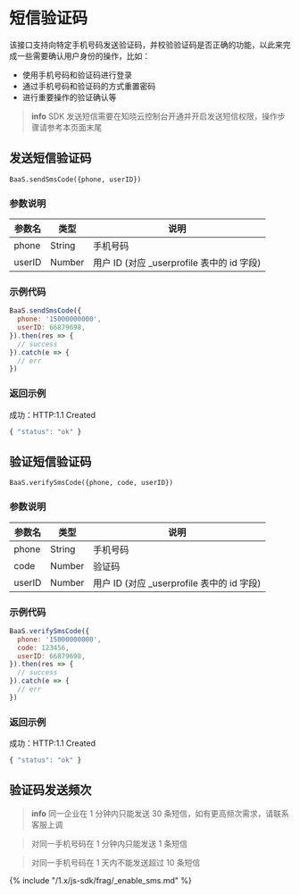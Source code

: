 # 短信验证码

该接口支持向特定手机号码发送验证码，并校验验证码是否正确的功能，以此来完成一些需要确认用户身份的操作，比如：

* 使用手机号码和验证码进行登录
* 通过手机号码和验证码的方式重置密码
* 进行重要操作的验证确认等

> **info**
> SDK 发送短信需要在知晓云控制台开通并开启发送短信权限，操作步骤请参考本页面末尾

## 发送短信验证码
`BaaS.sendSmsCode({phone, userID})`

### 参数说明

| 参数名   | 类型   | 说明     |
|----------|--------|----------|
| phone | String | 手机号码 |
| userID | Number | 用户 ID (对应 _userprofile 表中的 id 字段) |


### 示例代码
```javascript
BaaS.sendSmsCode({
  phone: '15000000000',
  userID: 66879698,
}).then(res => {
  // success
}).catch(e => {
  // err
})
```

### 返回示例

成功：HTTP:1.1 Created
```javascript
{ "status": "ok" }
```


## 验证短信验证码
`BaaS.verifySmsCode({phone, code, userID})`

### 参数说明

| 参数名   | 类型   | 说明     |
|----------|--------|----------|
| phone | String | 手机号码 |
| code | Number | 验证码 |
| userID | Number | 用户 ID (对应 _userprofile 表中的 id 字段) |


### 示例代码
```javascript
BaaS.verifySmsCode({
  phone: '15000000000',
  code: 123456,
  userID: 66879698,
}).then(res => {
  // success
}).catch(e => {
  // err
})
```

### 返回示例

成功：HTTP:1.1 Created
```javascript
{ "status": "ok" }
```

## 验证码发送频次

> **info**
>同一企业在 1 分钟内只能发送 30 条短信，如有更高频次需求，请联系客服上调

>对同一手机号码在 1 分钟内只能发送 1 条短信

>对同一手机号码在 1 天内不能发送超过 10 条短信

{% include "/1.x/js-sdk/frag/_enable_sms.md" %}